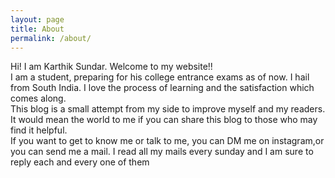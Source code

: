 ```yaml
---
layout: page
title: About
permalink: /about/
---
```


Hi! I am Karthik Sundar. Welcome to my website!!<br>
I am a student, preparing for his college entrance exams as of now. I hail from South India. I love the process of learning and the satisfaction which comes along.<br>
This blog is a small attempt from my side to improve myself and my readers. It would mean the world to me if you can share this blog to those who may find it helpful.<br>
If you want to get to know me or talk to me, you can DM me on instagram,or
you can send me a mail. I read all my mails every sunday and I am sure to reply each
and every one of them
